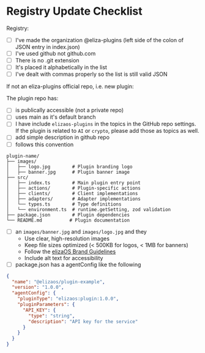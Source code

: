 # Registry Update Checklist

Registry:
- [ ] I've made the organization @eliza-plugins (left side of the colon of JSON entry in index.json)
- [ ] I've used github not github.com
- [ ] There is no .git extension
- [ ] It's placed it alphabetically in the list
- [ ] I've dealt with commas properly so the list is still valid JSON

If not an eliza-plugins official repo, i.e. new plugin: 

The plugin repo has:
- [ ] is publically accessible (not a private repo)
- [ ] uses main as it's default branch
- [ ] I have include `elizaos-plugins` in the topics in the GitHub repo settings. If the plugin is related to `AI` or `crypto`, please add those as topics as well.
- [ ] add simple description in github repo
- [ ] follows this convention
```
plugin-name/
├── images/
│   ├── logo.jpg        # Plugin branding logo
│   ├── banner.jpg      # Plugin banner image
├── src/
│   ├── index.ts        # Main plugin entry point
│   ├── actions/        # Plugin-specific actions
│   ├── clients/        # Client implementations
│   ├── adapters/       # Adapter implementations
│   └── types.ts        # Type definitions
│   └── environment.ts  # runtime.getSetting, zod validation
├── package.json        # Plugin dependencies
└── README.md          # Plugin documentation
```
- [ ] an `images/banner.jpg` and `images/logo.jpg` and they
  - Use clear, high-resolution images
  - Keep file sizes optimized (< 500KB for logos, < 1MB for banners)
  - Follow the [elizaOS Brand Guidelines](https://github.com/elizaOS/brandkit)
  - Include alt text for accessibility
- [ ] package.json has a agentConfig like the following
```json
{
  "name": "@elizaos/plugin-example",
  "version": "1.0.0",
  "agentConfig": {
    "pluginType": "elizaos:plugin:1.0.0",
    "pluginParameters": {
      "API_KEY": {
        "type": "string",
        "description": "API key for the service"
      }
    }
  }
}
```

<!-- If you are on Discord, please join https://discord.gg/elizaOS and state your Discord username here for the contributor role and join us in #development-feed -->
<!--
## Discord username

-->
